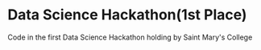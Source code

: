 # Data Science Hackathon(1st Place)

Code in the first Data Science Hackathon holding by Saint Mary's College
